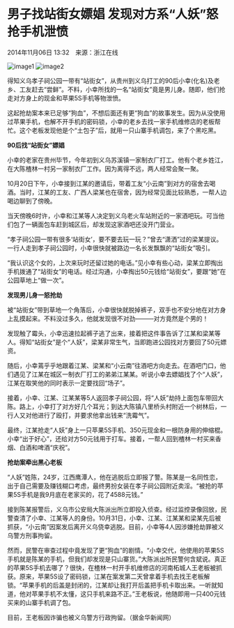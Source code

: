 # 男子找站街女嫖娼 发现对方系“人妖”怒抢手机泄愤

2014年11月06日 13:32　来源：浙江在线

![image1](http://www.chinanews.com/fileftp/2020/03/2020-03-11/U194P4T47D46410F978DT20200311093349.jpg)
![image2](http://www.chinanews.com/fileftp/2020/03/2020-03-11/U194P4T47D46410F977DT20200311083723.jpg)

得知义乌孝子祠公园一带有“站街女”，从贵州到义乌打工的90后小幸(化名)及老乡、工友赶去“尝鲜”。不料，小幸所找的一名“站街女”竟是男儿身。随即，他们抢走对方身上的现金和苹果5S手机等物泄愤。

这起抢劫案本来已足够“狗血”，不想后面还有更“狗血”的故事发生。因为从没使用过苹果手机，也解不开手机的密码锁，小幸的老乡去找一家手机维修店的老板帮忙。这个老板发现他是个“土包子”后，就用一只山寨手机调包，来了个黑吃黑。

**90后找“站街女”嫖娼**

小幸的老家在贵州毕节，今年初到义乌苏溪镇一家制衣厂打工。他有个老乡姓江，在大陈楂林一村另一家制衣厂工作。因为离得不远，两人经常会聚一聚。

10月20日下午，小幸接到江某的邀请后，带着工友“小云南”到对方的宿舍去喝酒。当时，江某的工友、广西人梁某也在宿舍，因为经常见面比较熟悉，一帮人边喝边聊到了傍晚。

当天傍晚6时许，小幸和江某等人决定到义乌老火车站附近的一家酒吧玩。可当他们包了一辆面包车赶到城区后，却发现这家酒吧还没开门营业。

“孝子祠公园一带有很多‘站街女’，要不要去玩一玩？”曾去“潇洒”过的梁某提议。一行人走到孝子祠公园时，小幸很快就被路边一名长发飘飘的“站街女”吸引。

“我认识这个女的，上次来玩时还留过她的电话。”见小幸有些心动，梁某立即掏出手机拨通了“站街女”的电话。经过沟通，小幸掏出50元钱给“站街女”，要跟“她”在公园草地上“做一次”。

**发现男儿身一怒抢劫**

被“站街女”带到草地一个角落后，小幸很快就脱掉裤子，双手也不安分地在对方身上乱摸起来。不料没过多久，他就发现很不对劲———对方竟然是个男的！

发现触了霉头，小幸迅速拉起裤子逃了出来，接着把这件事告诉了江某和梁某等人。得知“站街女”是个“人妖”，梁某非常生气，当即跑进公园找对方要回了50元嫖资。

随后，小幸蔫乎乎地跟着江某、梁某和“小云南”往酒吧方向走去。在酒吧门口，他们遇见了江某在城区一制衣厂打工的弟弟江某某。听说小幸去嫖娼找了个“人妖”，江某在取笑他的同时表示一定要找回“场子”。

接着，小幸、江某、江某某等5人返回孝子祠公园，将“人妖”劫持上面包车带回大陈。路上，小幸打了对方好几个耳光；到达大陈镇八里桥头村附近一个树林后，一行人又对他进行了殴打，并要求他拿出钱来“洗霉气”。

最终，江某抢走“人妖”身上一只苹果5S手机、350元现金和一根防身用的伸缩棍。小幸“出于好心”，还给对方50元钱用于打车。接着，一帮人回到楂林一村买来香烟、白酒和啤酒“庆祝”。

**抢劫案牵出黑心老板**

“人妖”姓陈，24岁，江西鹰潭人，他在逃脱后立即报了警。陈某是一名同性恋，出于自己需要及赚钱糊口考虑，最终男扮女装在孝子祠公园附近卖淫。“被抢的苹果5S手机是我9月底在老家买的，花了4588元钱。”

接到陈某报警后，义乌市公安局大陈派出所立即投入侦查。经过监控录像回放，民警查清了小幸、江某等人的身份。10月31日，小幸、江某、江某某和梁某先后被抓获，“小云南”因案发后离开义乌侥幸逃脱。目前，小幸等4人因涉嫌抢劫罪被义乌警方刑事拘留。

然而，民警在审查过程中竟发现了更“狗血”的剧情。“小幸交代，他使用的苹果5S手机就是陈某的手机，但我们却发现是只山寨货。”大陈派出所民警何含斌说。真正的苹果5S手机去哪了？很快，在楂林一村开手机维修店的河南柘城人王老板被抓获。原来，苹果5S设了密码锁，江某在案发第二天曾拿着手机去找王老板解锁。“苹果手机的后盖是封闭的，江某却让我打开后盖把手机卡取出来。一听就知道，他对苹果手机不太懂，这只手机来路不正。”王老板说，他随即用一只400元钱买来的山寨手机调了包。

目前，王老板因诈骗也被义乌警方行政拘留。（据金华新闻网）
<!-- tcd_original_link https://www.chinanews.com/sh/2014/11-06/6758991.shtml -->
